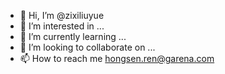 - 👋 Hi, I’m @zixiliuyue
- 👀 I’m interested in ...
- 🌱 I’m currently learning ...
- 💞️ I’m looking to collaborate on ...
- 📫 How to reach me hongsen.ren@garena.com

<!---
zixiliuyue/zixiliuyue is a ✨ special ✨ repository because its `README.md` (this file) appears on your GitHub profile.
You can click the Preview link to take a look at your changes.
--->
